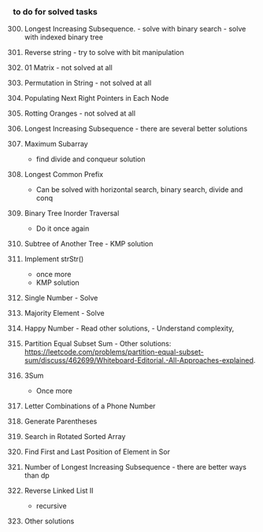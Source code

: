 ### to do for solved tasks

300. Longest Increasing Subsequence.
    - solve with binary search
    - solve with indexed binary tree
344. Reverse string
    - try to solve with bit manipulation
542. 01 Matrix
    - not solved at all
567. Permutation in String
    - not solved at all
116. Populating Next Right Pointers in Each Node
994. Rotting Oranges
    - not solved at all
300. Longest Increasing Subsequence
    - there are several better solutions
53. Maximum Subarray
    - find divide and conqueur solution
14. Longest Common Prefix
    - Can be solved with horizontal search, binary search, divide and conq
94. Binary Tree Inorder Traversal
    - Do it once again
572. Subtree of Another Tree
    - KMP solution
28. Implement strStr()
    - once more
    - KMP solution
136. Single Number
    - Solve
169. Majority Element
    - Solve
202. Happy Number
    - Read other solutions,
    - Understand complexity,
416. Partition Equal Subset Sum
    - Other solutions: https://leetcode.com/problems/partition-equal-subset-sum/discuss/462699/Whiteboard-Editorial.-All-Approaches-explained.
15. 3Sum
    - Once more
17. Letter Combinations of a Phone Number
22. Generate Parentheses
33. Search in Rotated Sorted Array
34. Find First and Last Position of Element in Sor
673. Number of Longest Increasing Subsequence
    - there are better ways than dp

92. Reverse Linked List II
    - recursive
14. Other solutions
